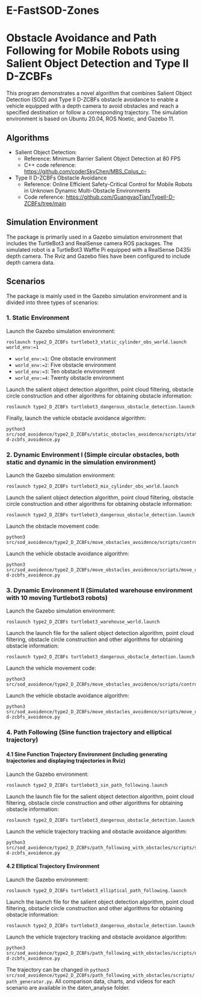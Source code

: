 # E-FastSOD-Zones
# Obstacle Avoidance and Path Following for Mobile Robots using Salient Object Detection and Type II D-ZCBFs

This program demonstrates a novel algorithm that combines Salient Object Detection (SOD) and Type II D-ZCBFs obstacle avoidance to enable a vehicle equipped with a depth camera to avoid obstacles and reach a specified destination or follow a corresponding trajectory. The simulation environment is based on Ubuntu 20.04, ROS Noetic, and Gazebo 11.

## Algorithms
- Salient Object Detection:
  - Reference: Minimum Barrier Salient Object Detection at 80 FPS 
  - C++ code reference: https://github.com/coderSkyChen/MBS_Cplus_c-
- Type II D-ZCBFs Obstacle Avoidance 
  - Reference: Online Efficient Safety-Critical Control for Mobile Robots in Unknown Dynamic Multi-Obstacle Environments
  - Code reference: https://github.com/GuangyaoTian/TypeII-D-ZCBFs/tree/main

## Simulation Environment
The package is primarily used in a Gazebo simulation environment that includes the TurtleBot3 and RealSense camera ROS packages. The simulated robot is a TurtleBot3 Waffle Pi equipped with a RealSense D435i depth camera. The Rviz and Gazebo files have been configured to include depth camera data.

## Scenarios
The package is mainly used in the Gazebo simulation environment and is divided into three types of scenarios:

### 1. Static Environment
Launch the Gazebo simulation environment:
```
roslaunch type2_D_ZCBFs turtlebot3_static_cylinder_obs_world.launch world_env:=1
```
- `world_env:=1`: One obstacle environment
- `world_env:=2`: Five obstacle environment 
- `world_env:=3`: Ten obstacle environment
- `world_env:=4`: Twenty obstacle environment

Launch the salient object detection algorithm, point cloud filtering, obstacle circle construction and other algorithms for obtaining obstacle information:
```
roslaunch type2_D_ZCBFs turtlebot3_dangerous_obstacle_detection.launch
```

Finally, launch the vehicle obstacle avoidance algorithm:
```
python3 src/sod_avoidence/type2_D_ZCBFs/static_obstacles_avoidence/scripts/static_obs_typeII-d-zcbfs_avoidence.py
```

### 2. Dynamic Environment I (Simple circular obstacles, both static and dynamic in the simulation environment)
Launch the Gazebo simulation environment:
```
roslaunch type2_D_ZCBFs turtlebot3_mix_cylinder_obs_world.launch
```

Launch the salient object detection algorithm, point cloud filtering, obstacle circle construction and other algorithms for obtaining obstacle information:
```
roslaunch type2_D_ZCBFs turtlebot3_dangerous_obstacle_detection.launch
```

Launch the obstacle movement code:
```
python3 src/sod_avoidence/type2_D_ZCBFs/move_obstacles_avoidence/scripts/control_obs_move.py  
```

Launch the vehicle obstacle avoidance algorithm:
```
python3 src/sod_avoidence/type2_D_ZCBFs/move_obstacles_avoidence/scripts/move_obs_typeII-d-zcbfs_avoidence.py
```

### 3. Dynamic Environment II (Simulated warehouse environment with 10 moving Turtlebot3 robots)
Launch the Gazebo simulation environment:
```
roslaunch type2_D_ZCBFs turtlebot3_warehouse_world.launch
```

Launch the launch file for the salient object detection algorithm, point cloud filtering, obstacle circle construction and other algorithms for obtaining obstacle information:
```
roslaunch type2_D_ZCBFs turtlebot3_dangerous_obstacle_detection.launch
```

Launch the vehicle movement code:
```
python3 src/sod_avoidence/type2_D_ZCBFs/move_obstacles_avoidence/scripts/control_robot_move.py
```

Launch the vehicle obstacle avoidance algorithm:
```
python3 src/sod_avoidence/type2_D_ZCBFs/move_obstacles_avoidence/scripts/move_obs_typeII-d-zcbfs_avoidence.py  
```

### 4. Path Following (Sine function trajectory and elliptical trajectory) 
#### 4.1 Sine Function Trajectory Environment (including generating trajectories and displaying trajectories in Rviz)
Launch the Gazebo environment:
```
roslaunch type2_D_ZCBFs turtlebot3_sin_path_following.launch
```

Launch the launch file for the salient object detection algorithm, point cloud filtering, obstacle circle construction and other algorithms for obtaining obstacle information:
```
roslaunch type2_D_ZCBFs turtlebot3_dangerous_obstacle_detection.launch
```

Launch the vehicle trajectory tracking and obstacle avoidance algorithm:
```
python3 src/sod_avoidence/type2_D_ZCBFs/path_following_with_obstacles/scripts/sin_path_following_typeII-d-zcbfs_avoidence.py
```

#### 4.2 Elliptical Trajectory Environment
Launch the Gazebo environment:
```
roslaunch type2_D_ZCBFs turtlebot3_elliptical_path_following.launch
```

Launch the launch file for the salient object detection algorithm, point cloud filtering, obstacle circle construction and other algorithms for obtaining obstacle information:
```
roslaunch type2_D_ZCBFs turtlebot3_dangerous_obstacle_detection.launch
```

Launch the vehicle trajectory tracking and obstacle avoidance algorithm:  
```
python3 src/sod_avoidence/type2_D_ZCBFs/path_following_with_obstacles/scripts/elliptical_path_following_typeII-d-zcbfs_avoidence.py
```

The trajectory can be changed in `python3 src/sod_avoidence/type2_D_ZCBFs/path_following_with_obstacles/scripts/path_generator.py`.
All comparison data, charts, and videos for each scenario are available in the daten_analyse folder.
